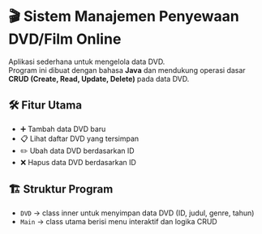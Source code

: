 # 🎬 Sistem Manajemen Penyewaan DVD/Film Online

Aplikasi sederhana untuk mengelola data DVD.  
Program ini dibuat dengan bahasa **Java** dan mendukung operasi dasar **CRUD (Create, Read, Update, Delete)** pada data DVD.

## 🛠️ Fitur Utama
- ➕ Tambah data DVD baru
- 📋 Lihat daftar DVD yang tersimpan
- ✏️ Ubah data DVD berdasarkan ID
- ❌ Hapus data DVD berdasarkan ID

## 🏗️ Struktur Program
- `DVD` → class inner untuk menyimpan data DVD (ID, judul, genre, tahun)
- `Main` → class utama berisi menu interaktif dan logika CRUD




